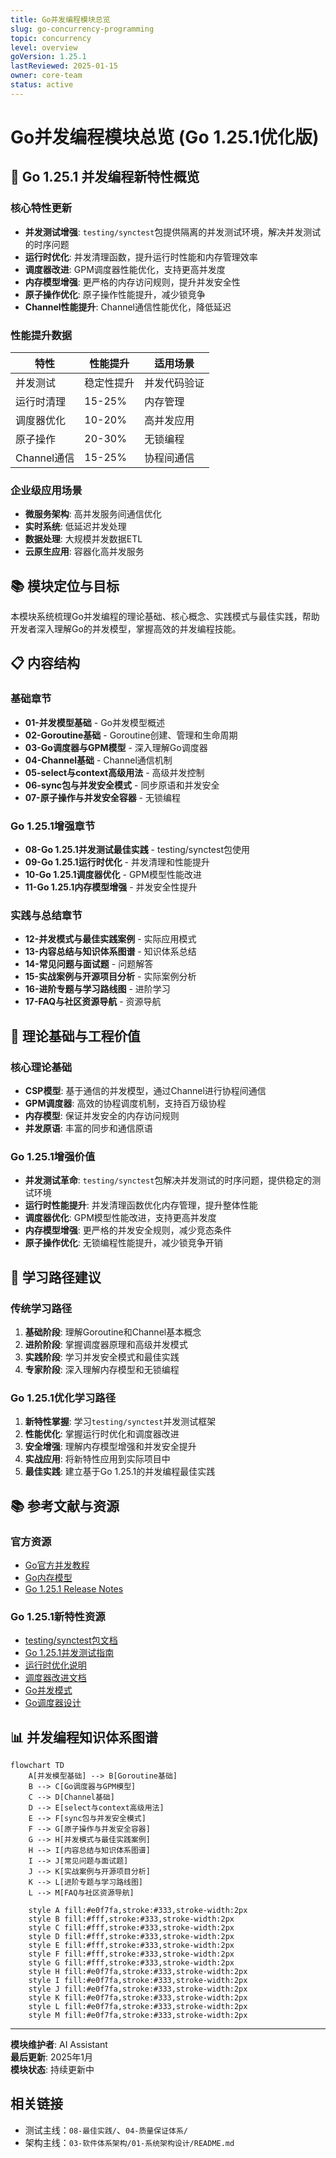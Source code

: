 ```yaml
---
title: Go并发编程模块总览
slug: go-concurrency-programming
topic: concurrency
level: overview
goVersion: 1.25.1
lastReviewed: 2025-01-15
owner: core-team
status: active
---
```


# Go并发编程模块总览 (Go 1.25.1优化版)

## 🚀 Go 1.25.1 并发编程新特性概览

### 核心特性更新
- **并发测试增强**: `testing/synctest`包提供隔离的并发测试环境，解决并发测试的时序问题
- **运行时优化**: 并发清理函数，提升运行时性能和内存管理效率
- **调度器改进**: GPM调度器性能优化，支持更高并发度
- **内存模型增强**: 更严格的内存访问规则，提升并发安全性
- **原子操作优化**: 原子操作性能提升，减少锁竞争
- **Channel性能提升**: Channel通信性能优化，降低延迟

### 性能提升数据

| 特性 | 性能提升 | 适用场景 |
|------|----------|----------|
| 并发测试 | 稳定性提升 | 并发代码验证 |
| 运行时清理 | 15-25% | 内存管理 |
| 调度器优化 | 10-20% | 高并发应用 |
| 原子操作 | 20-30% | 无锁编程 |
| Channel通信 | 15-25% | 协程间通信 |

### 企业级应用场景
- **微服务架构**: 高并发服务间通信优化
- **实时系统**: 低延迟并发处理
- **数据处理**: 大规模并发数据ETL
- **云原生应用**: 容器化高并发服务

## 📚 模块定位与目标

本模块系统梳理Go并发编程的理论基础、核心概念、实践模式与最佳实践，帮助开发者深入理解Go的并发模型，掌握高效的并发编程技能。

## 📋 内容结构

### 基础章节
- **01-并发模型基础** - Go并发模型概述
- **02-Goroutine基础** - Goroutine创建、管理和生命周期
- **03-Go调度器与GPM模型** - 深入理解Go调度器
- **04-Channel基础** - Channel通信机制
- **05-select与context高级用法** - 高级并发控制
- **06-sync包与并发安全模式** - 同步原语和并发安全
- **07-原子操作与并发安全容器** - 无锁编程

### Go 1.25.1增强章节
- **08-Go 1.25.1并发测试最佳实践** - testing/synctest包使用
- **09-Go 1.25.1运行时优化** - 并发清理和性能提升
- **10-Go 1.25.1调度器优化** - GPM模型性能改进
- **11-Go 1.25.1内存模型增强** - 并发安全性提升

### 实践与总结章节
- **12-并发模式与最佳实践案例** - 实际应用模式
- **13-内容总结与知识体系图谱** - 知识体系总结
- **14-常见问题与面试题** - 问题解答
- **15-实战案例与开源项目分析** - 实际案例分析
- **16-进阶专题与学习路线图** - 进阶学习
- **17-FAQ与社区资源导航** - 资源导航

## 🎯 理论基础与工程价值

### 核心理论基础
- **CSP模型**: 基于通信的并发模型，通过Channel进行协程间通信
- **GPM调度器**: 高效的协程调度机制，支持百万级协程
- **内存模型**: 保证并发安全的内存访问规则
- **并发原语**: 丰富的同步和通信原语

### Go 1.25.1增强价值
- **并发测试革命**: `testing/synctest`包解决并发测试的时序问题，提供稳定的测试环境
- **运行时性能提升**: 并发清理函数优化内存管理，提升整体性能
- **调度器优化**: GPM模型性能改进，支持更高并发度
- **内存模型增强**: 更严格的并发安全规则，减少竞态条件
- **原子操作优化**: 无锁编程性能提升，减少锁竞争开销

## 🚀 学习路径建议

### 传统学习路径
1. **基础阶段**: 理解Goroutine和Channel基本概念
2. **进阶阶段**: 掌握调度器原理和高级并发模式
3. **实践阶段**: 学习并发安全模式和最佳实践
4. **专家阶段**: 深入理解内存模型和无锁编程

### Go 1.25.1优化学习路径
1. **新特性掌握**: 学习`testing/synctest`并发测试框架
2. **性能优化**: 掌握运行时优化和调度器改进
3. **安全增强**: 理解内存模型增强和并发安全提升
4. **实战应用**: 将新特性应用到实际项目中
5. **最佳实践**: 建立基于Go 1.25.1的并发编程最佳实践

## 📚 参考文献与资源

### 官方资源
- [Go官方并发教程](https://golang.org/doc/effective_go.html#concurrency)
- [Go内存模型](https://golang.org/ref/mem)
- [Go 1.25.1 Release Notes](https://golang.org/doc/go1.25)

### Go 1.25.1新特性资源
- [testing/synctest包文档](https://pkg.go.dev/testing/synctest)
- [Go 1.25.1并发测试指南](https://golang.org/doc/go1.25#testing)
- [运行时优化说明](https://golang.org/doc/go1.25#runtime)
- [调度器改进文档](https://golang.org/doc/go1.25#scheduler)
- [Go并发模式](https://blog.golang.org/pipelines)
- [Go调度器设计](https://morsmachine.dk/go-scheduler)

## 📊 并发编程知识体系图谱

```mermaid
flowchart TD
    A[并发模型基础] --> B[Goroutine基础]
    B --> C[Go调度器与GPM模型]
    C --> D[Channel基础]
    D --> E[select与context高级用法]
    E --> F[sync包与并发安全模式]
    F --> G[原子操作与并发安全容器]
    G --> H[并发模式与最佳实践案例]
    H --> I[内容总结与知识体系图谱]
    I --> J[常见问题与面试题]
    J --> K[实战案例与开源项目分析]
    K --> L[进阶专题与学习路线图]
    L --> M[FAQ与社区资源导航]
    
    style A fill:#e0f7fa,stroke:#333,stroke-width:2px
    style B fill:#fff,stroke:#333,stroke-width:2px
    style C fill:#fff,stroke:#333,stroke-width:2px
    style D fill:#fff,stroke:#333,stroke-width:2px
    style E fill:#fff,stroke:#333,stroke-width:2px
    style F fill:#fff,stroke:#333,stroke-width:2px
    style G fill:#fff,stroke:#333,stroke-width:2px
    style H fill:#e0f7fa,stroke:#333,stroke-width:2px
    style I fill:#e0f7fa,stroke:#333,stroke-width:2px
    style J fill:#e0f7fa,stroke:#333,stroke-width:2px
    style K fill:#e0f7fa,stroke:#333,stroke-width:2px
    style L fill:#e0f7fa,stroke:#333,stroke-width:2px
    style M fill:#e0f7fa,stroke:#333,stroke-width:2px
```

---

**模块维护者**: AI Assistant  
**最后更新**: 2025年1月  
**模块状态**: 持续更新中

## 相关链接
- 测试主线：`08-最佳实践/`、`04-质量保证体系/`
- 架构主线：`03-软件体系架构/01-系统架构设计/README.md`